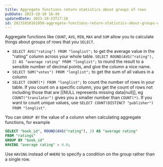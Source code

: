 ```yaml
---
title: Aggregate functions return statistics about groups of rows
pubDate: 2023-10-10 16:49
updatedDate: 2023-10-23T17:16
id: 20231010161058-aggregate-functions-return-statistics-about-groups-of-rows
---
```


Aggregate functions like `COUNT`, `AVG`, `MIN`, `MAX` and `SUM` allow you to calculate things about groups of rows that you `SELECT`. 

- `SELECT AVG("rating") FROM "longlist";` to get the average value in the "rating" column across your whole table. `SELECT ROUND(AVG("rating"), 2) AS "average rating" FROM "longlist";` to round the result to a sensible number of decimal points, and give the column a nice name.
- `SELECT SUM("votes") FROM "longlist";` to get the sum of all values in a column
- `SELECT COUNT(*) FROM "longlist";` to count the number of rows in your table. If you count on a specific column, you get the count of rows not including those that are [[NULL represents missing data|null]], eg `COUNT("translator")` gives you a smaller number than `COUNT(*)`. If you want to count unique values, use `SELECT COUNT(DISTINCT "publisher") FROM "longlist"`.

You can `GROUP BY` the value of a column when calculating aggregate functions, for example 
```sql
SELECT "book_id", ROUND(AVG("rating"), 2) AS "average rating"
FROM "ratings"
GROUP BY "book_id"
HAVING "average rating" > 4.0;
```

Use `HAVING` instead of `WHERE` to specify a condition on the group rather than a single row.